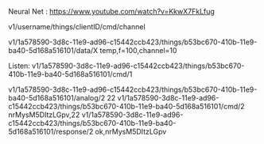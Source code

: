 Neural Net : https://www.youtube.com/watch?v=KkwX7FkLfug


v1/username/things/clientID/cmd/channel



v1/1a578590-3d8c-11e9-ad96-c15442ccb423/things/b53bc670-410b-11e9-ba40-5d168a516101/data/X
temp,f=100,channel=10

Listen:
v1/1a578590-3d8c-11e9-ad96-c15442ccb423/things/b53bc670-410b-11e9-ba40-5d168a516101/cmd/1

v1/1a578590-3d8c-11e9-ad96-c15442ccb423/things/b53bc670-410b-11e9-ba40-5d168a516101/analog/2 22
v1/1a578590-3d8c-11e9-ad96-c15442ccb423/things/b53bc670-410b-11e9-ba40-5d168a516101/cmd/2 nrMysM5DItzLGpv,22
v1/1a578590-3d8c-11e9-ad96-c15442ccb423/things/b53bc670-410b-11e9-ba40-5d168a516101/response/2 ok,nrMysM5DItzLGpv
